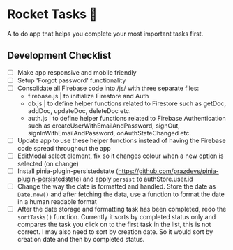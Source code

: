 # Rocket Tasks 🚀

A to do app that helps you complete your most important tasks first.

## Development Checklist

- [ ] Make app responsive and mobile friendly
- [ ] Setup 'Forgot password' functionality
- [ ] Consolidate all Firebase code into /js/ with three separate files:
  - firebase.js | to initialize Firestore and Auth
  - db.js | to define helper functions related to Firestore such as getDoc, addDoc, updateDoc, deleteDoc etc.
  - auth.js | to define helper functions related to Firebase Authentication such as createUserWithEmailAndPassword, signOut, signInWithEmailAndPassword, onAuthStateChanged etc.
- [ ] Update app to use these helper functions instead of having the Firebase code spread throughout the app
- [ ] EditModal select element, fix so it changes colour when a new option is selected (on change)
- [ ] Install pinia-plugin-persistedstate (https://github.com/prazdevs/pinia-plugin-persistedstate) and apply `persist` to authStore.user.id
- [ ] Change the way the date is formatted and handled. Store the date as `Date.now()` and after fetching the data, use a function to format the date in a human readable format
- [ ] After the date storage and formatting task has been completed, redo the `sortTasks()` function. Currently it sorts by completed status only and compares the task you click on to the first task in the list, this is not correct. I may also need to sort by creation date. So it would sort by creation date and then by completed status.